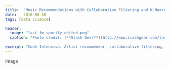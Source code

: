 ```yaml
---
title:  "Music Recommendations with Collaborative Filtering and K-Nearest Neighbors"
date:   2016-08-30
tags: [data science]

header:
  image: "last_fm_spotify_edited.png"
  caption: "Photo credit: [**Slash Gear**](http://www.slashgear.com/last-fm-and-spotify-team-up-to-give-better-music-recommendations-29315027/)"

excerpt: "Code Intensive. Artist recommender, collaborative filtering, k-nearest neighbor"
---
```


image